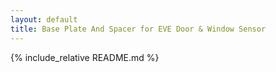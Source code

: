 ```yaml
---
layout: default
title: Base Plate And Spacer for EVE Door & Window Sensor
---
```


{% include_relative README.md %}